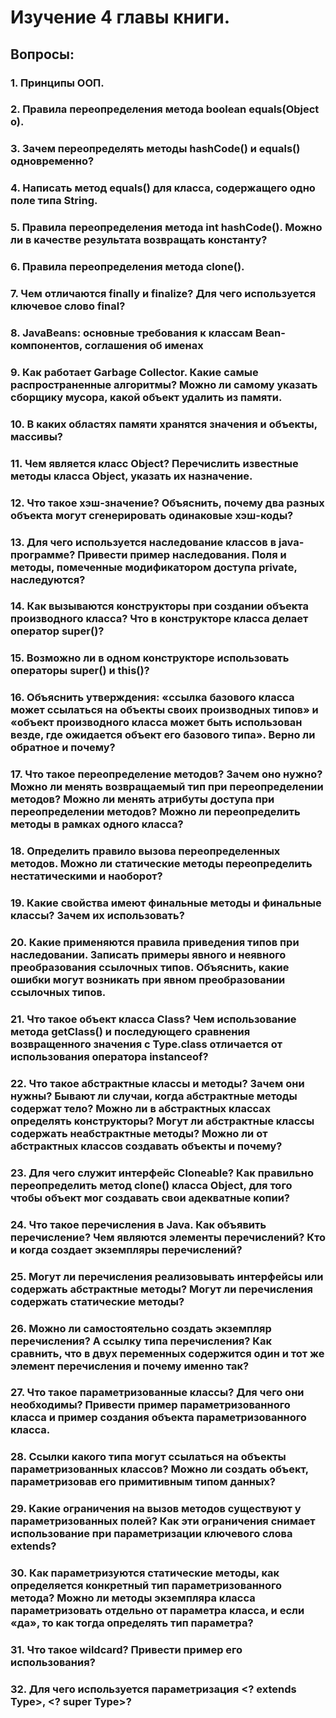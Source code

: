 # Изучение 4 главы книги.

## Вопросы:
### 1. Принципы ООП.
### 2. Правила переопределения метода boolean equals(Object o).
### 3. Зачем переопределять методы hashCode() и equals() одновременно?
### 4. Написать метод equals() для класса, содержащего одно поле типа String.
### 5. Правила переопределения метода int hashCode(). Можно ли в качестве результата возвращать константу?
### 6. Правила переопределения метода clone().
### 7. Чем отличаются finally и finalize? Для чего используется ключевое слово final?
### 8. JavaBeans: основные требования к классам Bean-компонентов, соглашения об именах
### 9. Как работает Garbage Collector. Какие самые распространенные алгоритмы? Можно ли самому указать сборщику мусора, какой объект удалить из памяти.
### 10. В каких областях памяти хранятся значения и объекты, массивы?
### 11. Чем является класс Object? Перечислить известные методы класса Object, указать их назначение.
### 12. Что такое хэш-значение? Объяснить, почему два разных объекта могут сгенерировать одинаковые хэш-коды?
### 13. Для чего используется наследование классов в java-программе? Привести пример наследования. Поля и методы, помеченные модификатором доступа private, наследуются?
### 14. Как вызываются конструкторы при создании объекта производного класса? Что в конструкторе класса делает оператор super()?
### 15. Возможно ли в одном конструкторе использовать операторы super() и this()?
### 16. Объяснить утверждения: «ссылка базового класса может ссылаться на объекты своих производных типов» и «объект производного класса может быть использован везде, где ожидается объект его базового типа». Верно ли обратное и почему?
### 17. Что такое переопределение методов? Зачем оно нужно? Можно ли менять возвращаемый тип при переопределении методов? Можно ли менять атрибуты доступа при переопределении методов? Можно ли переопределить методы в рамках одного класса?
### 18. Определить правило вызова переопределенных методов. Можно ли статические методы переопределить нестатическими и наоборот?
### 19. Какие свойства имеют финальные методы и финальные классы? Зачем их использовать?
### 20. Какие применяются правила приведения типов при наследовании. Записать примеры явного и неявного преобразования ссылочных типов. Объяснить, какие ошибки могут возникать при явном преобразовании ссылочных типов.
### 21. Что такое объект класса Class? Чем использование метода getClass() и последующего сравнения возвращенного значения с Type.class отличается от использования оператора instanceof?
### 22. Что такое абстрактные классы и методы? Зачем они нужны? Бывают ли случаи, когда абстрактные методы содержат тело? Можно ли в абстрактных классах определять конструкторы? Могут ли абстрактные классы содержать неабстрактные методы? Можно ли от абстрактных классов создавать объекты и почему?
### 23. Для чего служит интерфейс Cloneable? Как правильно переопределить метод clone() класса Object, для того чтобы объект мог создавать свои адекватные копии?
### 24. Что такое перечисления в Java. Как объявить перечисление? Чем являются элементы перечислений? Кто и когда создает экземпляры перечислений?
### 25. Могут ли перечисления реализовывать интерфейсы или содержать абстрактные методы? Могут ли перечисления содержать статические методы?
### 26. Можно ли самостоятельно создать экземпляр перечисления? А ссылку типа перечисления? Как сравнить, что в двух переменных содержится один и тот же элемент перечисления и почему именно так?
### 27. Что такое параметризованные классы? Для чего они необходимы? Привести пример параметризованного класса и пример создания объекта параметризованного класса.
### 28. Ссылки какого типа могут ссылаться на объекты параметризованных классов? Можно ли создать объект, параметризовав его примитивным типом данных?
### 29. Какие ограничения на вызов методов существуют у параметризованных полей? Как эти ограничения снимает использование при параметризации ключевого слова extends?
### 30. Как параметризуются статические методы, как определяется конкретный тип параметризованного метода? Можно ли методы экземпляра класса параметризовать отдельно от параметра класса, и если «да», то как тогда определять тип параметра?
### 31. Что такое wildcard? Привести пример его использования?
### 32. Для чего используется параметризация <? extends Type>, <? super Type>?